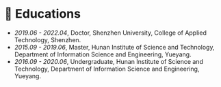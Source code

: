 # 📖 Educations
- *2019.06 - 2022.04*, Doctor, Shenzhen University, College of Applied Technology, Shenzhen.
- *2015.09 - 2019.06*, Master, Hunan Institute of Science and Technology, Department of Information Science and Engineering, Yueyang.
- *2016.09 - 2020.06*, Undergraduate, Hunan Institute of Science and Technology, Department of Information Science and Engineering, Yueyang.